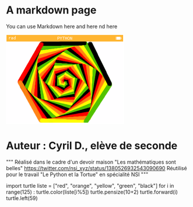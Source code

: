# A markdown page

You can use Markdown here and here nd here

![lumni](num1.png)

# Auteur : Cyril D., elève de seconde
"""
Réalisé dans le cadre d'un devoir maison "Les mathématiques sont belles"
https://twitter.com/nsi_xyz/status/1380526932543090690
Réutilisé pour le travail "Le Python et la Tortue" en spécialité NSI
"""

import turtle
liste = ["red", "orange", "yellow", "green", "black"]
for i in range(125) :
  turtle.color(liste[i%5])
  turtle.pensize(10+2)
  turtle.forward(i)
  turtle.left(59)